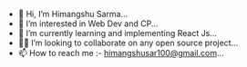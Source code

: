 - 👋 Hi, I’m Himangshu Sarma...
- 👀 I’m interested in Web Dev and CP...
- 🌱 I’m currently learning and implementing React Js...
- 👷‍♂️ I’m looking to collaborate on any open source project...
- 📫 How to reach me :- himangshusar100@gmail.com...

<!---
Himangshu-101/Himangshu-101 is a ✨ special ✨ repository because its `README.md` (this file) appears on your GitHub profile.
You can click the Preview link to take a look at your changes.
--->
